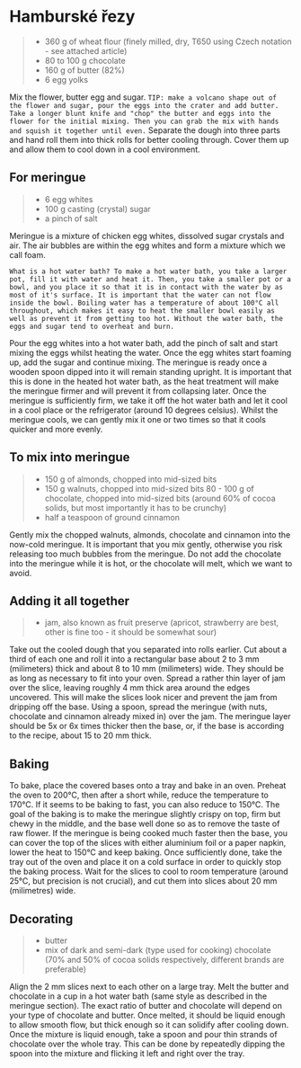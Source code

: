 Hamburské řezy
==============
> - 360 g of wheat flour (finely milled, dry, T650 using Czech notation - see attached article)
> - 80 to 100 g chocolate
> - 160 g of butter (82%)
> - 6 egg yolks


Mix the flower, butter egg and sugar.
`TIP: make a volcano shape out of the flower and sugar, pour the eggs into the crater and add butter. Take a longer blunt knife and "chop" the butter and eggs into the flower for the initial mixing. Then you can grab the mix with hands and squish it together until even.`
Separate the dough into three parts and hand roll them into thick rolls for better cooling through. Cover them up and allow them to cool down in a cool environment. 

## For meringue
> - 6 egg whites
> - 100 g casting (crystal) sugar
> - a pinch of salt

Meringue is a mixture of chicken egg whites, dissolved sugar crystals and air. The air bubbles are within the egg whites and form a mixture which we call foam. 

`What is a hot water bath? To make a hot water bath, you take a larger pot, fill it with water and heat it. Then, you take a smaller pot or a bowl, and you place it so that it is in contact with the water by as most of it's surface. It is important that the water can not flow inside the bowl.
Boiling water has a temperature of about 100°C all throughout, which makes it easy to heat the smaller bowl easily as well as prevent it from getting too hot. Without the water bath, the eggs and sugar tend to overheat and burn.`


Pour the egg whites into a hot water bath, add the pinch of salt and start mixing the eggs whilst heating the water. Once the egg whites start foaming up, add the sugar and continue mixing. The meringue is ready once a wooden spoon dipped into it will remain standing upright. It is important that this is done in the heated hot water bath, as the heat treatment will make the meringue firmer and will prevent it from collapsing later.
Once the meringue is sufficiently firm, we take it off the hot water bath and let it cool in a cool place or the refrigerator (around 10 degrees celsius). Whilst the meringue cools, we can gently mix it one or two times so that it cools quicker and more evenly.

## To mix into meringue
> - 150 g of almonds, chopped into mid-sized bits
> - 150 g walnuts, chopped into mid-sized bits
> 80 - 100 g of chocolate, chopped into mid-sized bits (around 60% of cocoa solids, but most importantly it has to be crunchy)
> - half a teaspoon of ground cinnamon 

Gently mix the chopped walnuts, almonds, chocolate and cinnamon into the now-cold meringue. It is important that you mix gently, otherwise you risk releasing too much bubbles from the meringue. Do not add the chocolate into the meringue while it is hot, or the chocolate will melt, which we want to avoid.

## Adding it all together
> - jam, also known as fruit preserve (apricot, strawberry are best, other is fine too - it should be somewhat sour)

Take out the cooled dough that you separated into rolls earlier. Cut about a third of each one and roll it into a rectangular base about 2 to 3 mm (milimeters) thick and about 8 to 10 mm (milimeters) wide. They should be as long as necessary to fit into your oven. Spread a rather thin layer of jam over the slice, leaving roughly 4 mm thick area around the edges uncovered. This will make the slices look nicer and prevent the jam from dripping off the base. Using a spoon, spread the meringue (with nuts, chocolate and cinnamon already mixed in) over the jam. The meringue layer should be 5x or 6x times thicker then the base, or, if the base is according to the recipe, about 15 to 20 mm thick.

## Baking
To bake, place the covered bases onto a tray and bake in an oven.  Preheat the oven to 200°C, then after a short while, reduce the temperature to 170°C. If it seems to be baking to fast, you can also reduce to 150°C. The goal of the baking is to make the meringue slightly crispy on top, firm but chewy in the middle, and the base well done so as to remove the taste of raw flower. If the meringue is being cooked much faster then the base, you can cover the top of the slices with either aluminium foil or a paper napkin, lower the heat to 150°C and keep baking. Once sufficiently done, take the tray out of the oven and place it on a cold surface in order to quickly stop the baking process.
Wait for the slices to cool to room temperature (around 25°C, but precision is not crucial), and cut them into slices about 20 mm (milimetres) wide.

## Decorating
> - butter
> - mix of dark and semi-dark (type used for cooking) chocolate (70% and 50% of cocoa solids respectively, different brands are preferable)

Align the 2 mm slices next to each other on a large tray. Melt the butter and chocolate in a cup in a hot water bath (same style as described in the meringue section). The exact ratio of butter and chocolate will depend on your type of chocolate and butter. Once melted, it should be liquid enough to allow smooth flow, but thick enough so it can solidify after cooling down. Once the mixture is liquid enough, take a spoon and pour thin strands of chocolate over the whole tray. This can be done by repeatedly dipping the spoon into the mixture and flicking it left and right over the tray.


